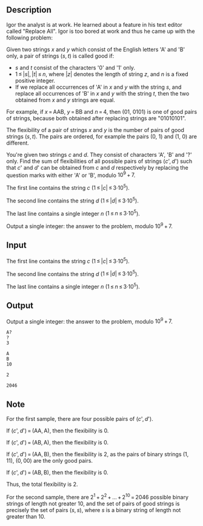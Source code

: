 ## Description

<div><p>Igor the analyst is at work. He learned about a feature in his text editor called "Replace All". Igor is too bored at work and thus he came up with the following problem:</p><p>Given two strings <span class="tex-span"><i>x</i></span> and <span class="tex-span"><i>y</i></span> which consist of the English letters '<span class="tex-font-style-tt">A</span>' and '<span class="tex-font-style-tt">B</span>' only, a pair of strings <span class="tex-span">(<i>s</i>, <i>t</i>)</span> is called <span class="tex-font-style-underline">good</span> if:</p><ul><li> <span class="tex-span"><i>s</i></span> and <span class="tex-span"><i>t</i></span> consist of the characters '<span class="tex-font-style-tt">0</span>' and '<span class="tex-font-style-tt">1</span>' only.</li><li> <span class="tex-span">1 ≤ |<i>s</i>|, |<i>t</i>| ≤ <i>n</i></span>, where <span class="tex-span">|<i>z</i>|</span> denotes the length of string <span class="tex-span"><i>z</i></span>, and <span class="tex-span"><i>n</i></span> is a fixed positive integer.</li><li> If we replace all occurrences of '<span class="tex-font-style-tt">A</span>' in <span class="tex-span"><i>x</i></span> and <span class="tex-span"><i>y</i></span> with the string <span class="tex-span"><i>s</i></span>, and replace all occurrences of '<span class="tex-font-style-tt">B</span>' in <span class="tex-span"><i>x</i></span> and <span class="tex-span"><i>y</i></span> with the string <span class="tex-span"><i>t</i></span>, then the two obtained from <span class="tex-span"><i>x</i></span> and <span class="tex-span"><i>y</i></span> strings are equal. </li></ul><p>For example, if <span class="tex-span"><i>x</i> = </span><span class="tex-font-style-tt">AAB</span>, <span class="tex-span"><i>y</i> = </span><span class="tex-font-style-tt">BB</span> and <span class="tex-span"><i>n</i> = 4</span>, then (<span class="tex-font-style-tt">01</span>, <span class="tex-font-style-tt">0101</span>) is one of good pairs of strings, because both obtained after replacing strings are "<span class="tex-font-style-tt">01010101</span>".</p><p>The <span class="tex-font-style-underline">flexibility</span> of a pair of strings <span class="tex-span"><i>x</i></span> and <span class="tex-span"><i>y</i></span> is the number of pairs of good strings <span class="tex-span">(<i>s</i>, <i>t</i>)</span>. The pairs are ordered, for example the pairs <span class="tex-span">(</span><span class="tex-font-style-tt">0</span>, <span class="tex-font-style-tt">1</span><span class="tex-span">)</span> and <span class="tex-span">(</span><span class="tex-font-style-tt">1</span>, <span class="tex-font-style-tt">0</span><span class="tex-span">)</span> are different.</p><p>You're given two strings <span class="tex-span"><i>c</i></span> and <span class="tex-span"><i>d</i></span>. They consist of characters '<span class="tex-font-style-tt">A</span>', '<span class="tex-font-style-tt">B</span>' and '<span class="tex-font-style-tt">?</span>' only. Find the sum of flexibilities of all possible pairs of strings <span class="tex-span">(<i>c</i>', <i>d</i>')</span> such that <span class="tex-span"><i>c</i>'</span> and <span class="tex-span"><i>d</i>'</span> can be obtained from <span class="tex-span"><i>c</i></span> and <span class="tex-span"><i>d</i></span> respectively by replacing the question marks with either '<span class="tex-font-style-tt">A</span>' or '<span class="tex-font-style-tt">B</span>', modulo <span class="tex-span">10<sup class="upper-index">9</sup> + 7</span>.</p></div><div class="input-specification"><p>The first line contains the string <span class="tex-span"><i>c</i></span> (<span class="tex-span">1 ≤ |<i>c</i>| ≤ 3·10<sup class="upper-index">5</sup></span>).</p><p>The second line contains the string <span class="tex-span"><i>d</i></span> (<span class="tex-span">1 ≤ |<i>d</i>| ≤ 3·10<sup class="upper-index">5</sup></span>).</p><p>The last line contains a single integer <span class="tex-span"><i>n</i></span> (<span class="tex-span">1 ≤ <i>n</i> ≤ 3·10<sup class="upper-index">5</sup></span>).</p></div><div class="output-specification"><p>Output a single integer: the answer to the problem, modulo <span class="tex-span">10<sup class="upper-index">9</sup> + 7</span>.</p></div>

## Input

<p>The first line contains the string <span class="tex-span"><i>c</i></span> (<span class="tex-span">1 ≤ |<i>c</i>| ≤ 3·10<sup class="upper-index">5</sup></span>).</p><p>The second line contains the string <span class="tex-span"><i>d</i></span> (<span class="tex-span">1 ≤ |<i>d</i>| ≤ 3·10<sup class="upper-index">5</sup></span>).</p><p>The last line contains a single integer <span class="tex-span"><i>n</i></span> (<span class="tex-span">1 ≤ <i>n</i> ≤ 3·10<sup class="upper-index">5</sup></span>).</p>

## Output

<p>Output a single integer: the answer to the problem, modulo <span class="tex-span">10<sup class="upper-index">9</sup> + 7</span>.</p>





```input1
A?
?
3

```




```input2
A
B
10

```




```output1
2

```




```output2
2046

```



## Note

<p>For the first sample, there are four possible pairs of <span class="tex-span">(<i>c</i>', <i>d</i>')</span>.</p><p>If <span class="tex-span">(<i>c</i>', <i>d</i>') = (</span><span class="tex-font-style-tt">AA</span><span class="tex-span">, </span><span class="tex-font-style-tt">A</span><span class="tex-span">)</span>, then the flexibility is <span class="tex-span">0</span>.</p><p>If <span class="tex-span">(<i>c</i>', <i>d</i>') = (</span><span class="tex-font-style-tt">AB</span><span class="tex-span">, </span><span class="tex-font-style-tt">A</span><span class="tex-span">)</span>, then the flexibility is <span class="tex-span">0</span>.</p><p>If <span class="tex-span">(<i>c</i>', <i>d</i>') = (</span><span class="tex-font-style-tt">AA</span><span class="tex-span">, </span><span class="tex-font-style-tt">B</span><span class="tex-span">)</span>, then the flexibility is <span class="tex-span">2</span>, as the pairs of binary strings <span class="tex-span">(</span><span class="tex-font-style-tt">1</span><span class="tex-span">, </span><span class="tex-font-style-tt">11</span><span class="tex-span">)</span>, <span class="tex-span">(</span><span class="tex-font-style-tt">0</span><span class="tex-span">, </span><span class="tex-font-style-tt">00</span><span class="tex-span">)</span> are the only good pairs.</p><p>If <span class="tex-span">(<i>c</i>', <i>d</i>') = (</span><span class="tex-font-style-tt">AB</span><span class="tex-span">, </span><span class="tex-font-style-tt">B</span><span class="tex-span">)</span>, then the flexibility is <span class="tex-span">0</span>.</p><p>Thus, the total flexibility is <span class="tex-span">2</span>.</p><p>For the second sample, there are <span class="tex-span">2<sup class="upper-index">1</sup> + 2<sup class="upper-index">2</sup> + ... + 2<sup class="upper-index">10</sup> = 2046</span> possible binary strings of length not greater <span class="tex-span">10</span>, and the set of pairs of good strings is precisely the set of pairs <span class="tex-span">(<i>s</i>, <i>s</i>)</span>, where <span class="tex-span"><i>s</i></span> is a binary string of length not greater than <span class="tex-span">10</span>.</p>
